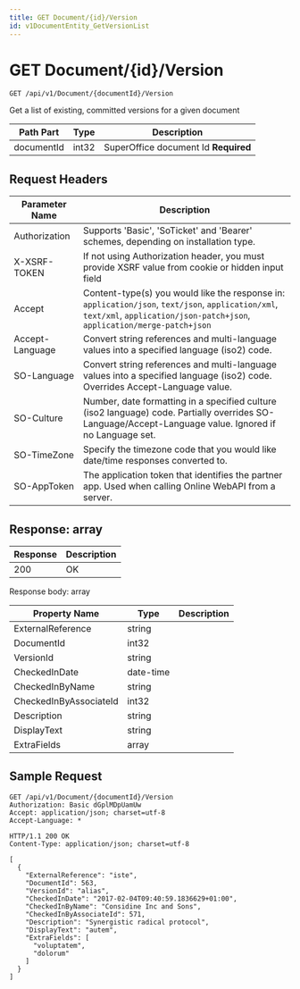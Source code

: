 ```yaml
---
title: GET Document/{id}/Version
id: v1DocumentEntity_GetVersionList
---
```


# GET Document/{id}/Version

```http
GET /api/v1/Document/{documentId}/Version
```

Get a list of existing, committed  versions for a given document






| Path Part | Type | Description |
|-----------|------|-------------|
| documentId | int32 | SuperOffice document Id **Required** |



## Request Headers

| Parameter Name | Description |
|----------------|-------------|
| Authorization  | Supports 'Basic', 'SoTicket' and 'Bearer' schemes, depending on installation type. |
| X-XSRF-TOKEN   | If not using Authorization header, you must provide XSRF value from cookie or hidden input field |
| Accept         | Content-type(s) you would like the response in: `application/json`, `text/json`, `application/xml`, `text/xml`, `application/json-patch+json`, `application/merge-patch+json` |
| Accept-Language | Convert string references and multi-language values into a specified language (iso2) code. |
| SO-Language | Convert string references and multi-language values into a specified language (iso2) code. Overrides Accept-Language value. |
| SO-Culture | Number, date formatting in a specified culture (iso2 language) code. Partially overrides SO-Language/Accept-Language value. Ignored if no Language set. |
| SO-TimeZone | Specify the timezone code that you would like date/time responses converted to. |
| SO-AppToken | The application token that identifies the partner app. Used when calling Online WebAPI from a server. |


## Response: array



| Response | Description |
|----------------|-------------|
| 200 | OK |

Response body: array

| Property Name | Type |  Description |
|----------------|------|--------------|
| ExternalReference | string |  |
| DocumentId | int32 |  |
| VersionId | string |  |
| CheckedInDate | date-time |  |
| CheckedInByName | string |  |
| CheckedInByAssociateId | int32 |  |
| Description | string |  |
| DisplayText | string |  |
| ExtraFields | array |  |

## Sample Request

```http!
GET /api/v1/Document/{documentId}/Version
Authorization: Basic dGplMDpUamUw
Accept: application/json; charset=utf-8
Accept-Language: *
```

```http_
HTTP/1.1 200 OK
Content-Type: application/json; charset=utf-8

[
  {
    "ExternalReference": "iste",
    "DocumentId": 563,
    "VersionId": "alias",
    "CheckedInDate": "2017-02-04T09:40:59.1836629+01:00",
    "CheckedInByName": "Considine Inc and Sons",
    "CheckedInByAssociateId": 571,
    "Description": "Synergistic radical protocol",
    "DisplayText": "autem",
    "ExtraFields": [
      "voluptatem",
      "dolorum"
    ]
  }
]
```